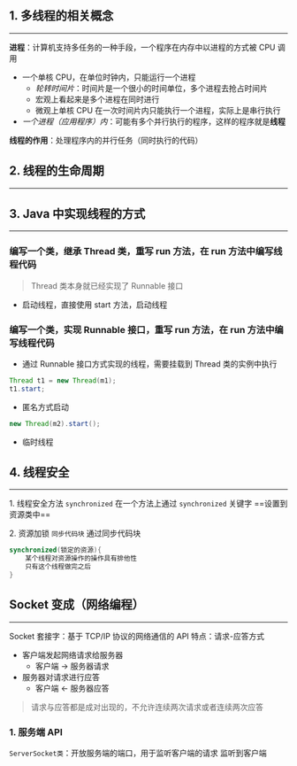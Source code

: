 ## 1. 多线程的相关概念
---
**进程**：计算机支持多任务的一种手段，一个程序在内存中以进程的方式被 CPU 调用
- 一个单核 CPU，在单位时钟内，只能运行一个进程
	- *轮转时间片*：时间片是一个很小的时间单位，多个进程去抢占时间片
	- 宏观上看起来是多个进程在同时进行
	- 微观上单核 CPU 在一次时间片内只能执行一个进程，实际上是串行执行
- *一个进程（应用程序）内*：可能有多个并行执行的程序，这样的程序就是**线程**

**线程的作用**：处理程序内的并行任务（同时执行的代码）

## 2. 线程的生命周期
---


## 3. Java 中实现线程的方式
---

### 编写一个类，继承 Thread 类，重写 run 方法，在 run 方法中编写线程代码
>Thread 类本身就已经实现了 Runnable 接口
- 启动线程，直接使用 start 方法，启动线程
### 编写一个类，实现 Runnable 接口，重写 run 方法，在 run 方法中编写线程代码

- 通过 Runnable 接口方式实现的线程，需要挂载到 Thread 类的实例中执行
```Java
Thread t1 = new Thread(m1);
t1.start;
```
- 匿名方式启动
```Java
new Thread(m2).start();
```
- 临时线程

## 4. 线程安全
---
1\. 线程安全方法 `synchronized`
在一个方法上通过 `synchronized` 关键字
==设置到资源类中==

2\. 资源加锁 `同步代码块`
通过同步代码块
```Java
synchronized(锁定的资源){
	某个线程对资源操作的操作具有排他性
	只有这个线程做完之后
}
```

## Socket 变成（网络编程）
---
Socket 套接字：基于 TCP/IP 协议的网络通信的 API
特点：请求-应答方式

- 客户端发起网络请求给服务器  
	- 客户端 -> 服务器请求
- 服务器对请求进行应答 
	- 客户端 <- 服务器应答

>请求与应答都是成对出现的，不允许连续两次请求或者连续两次应答

### 1. 服务端 API
`ServerSocket类`：开放服务端的端口，用于监听客户端的请求
监听到客户端